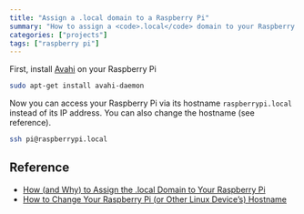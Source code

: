 ```yaml
---
title: "Assign a .local domain to a Raspberry Pi"
summary: "How to assign a <code>.local</code> domain to your Raspberry Pi"
categories: ["projects"]
tags: ["raspberry pi"]
---
```


First, install [Avahi](https://www.avahi.org/) on your Raspberry Pi

```sh
sudo apt-get install avahi-daemon
```

Now you can access your Raspberry Pi via its hostname `raspberrypi.local` instead of its IP address. You can also change the hostname (see reference).

```sh
ssh pi@raspberrypi.local
```

## Reference

- [How (and Why) to Assign the .local Domain to Your Raspberry Pi](https://www.howtogeek.com/167190/how-and-why-to-assign-the-.local-domain-to-your-raspberry-pi/)
- [How to Change Your Raspberry Pi (or Other Linux Device’s) Hostname](https://www.howtogeek.com/167195/how-to-change-your-raspberry-pi-or-other-linux-devices-hostname/)
